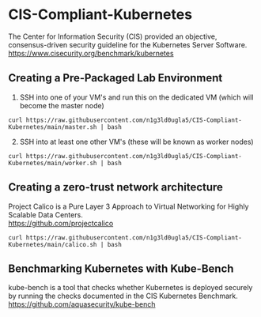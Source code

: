 # CIS-Compliant-Kubernetes

The Center for Information Security (CIS) provided an objective, consensus-driven security guideline for the Kubernetes Server Software. <br/>
https://www.cisecurity.org/benchmark/kubernetes

## Creating a Pre-Packaged Lab Environment

1. SSH into one of your VM's and run this on the dedicated VM (which will become the master node)

```
curl https://raw.githubusercontent.com/n1g3ld0ugla5/CIS-Compliant-Kubernetes/main/master.sh | bash
```

2. SSH into at least one other VM's (these will be known as worker nodes)

```
curl https://raw.githubusercontent.com/n1g3ld0ugla5/CIS-Compliant-Kubernetes/main/worker.sh | bash
```

## Creating a zero-trust network architecture

Project Calico is a Pure Layer 3 Approach to Virtual Networking for Highly Scalable Data Centers. <br/>
https://github.com/projectcalico

```
curl https://raw.githubusercontent.com/n1g3ld0ugla5/CIS-Compliant-Kubernetes/main/calico.sh | bash
```


## Benchmarking Kubernetes with Kube-Bench

kube-bench is a tool that checks whether Kubernetes is deployed securely by running the checks documented in the CIS Kubernetes Benchmark. <br/>
https://github.com/aquasecurity/kube-bench
